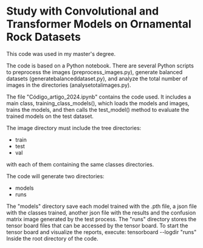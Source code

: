 # Study with Convolutional and Transformer Models on Ornamental Rock Datasets

This code was used in my master's degree.

The code is based on a Python notebook. There are several Python scripts to preprocess the images (preprocess_images.py), generate balanced datasets (generatebalanceddataset.py), and analyze the total number of images in the directories (analysetotalimages.py).

The file "Código_artigo_2024.ipynb" contains the code used. It includes a main class, training_class_models(), which loads the models and images, trains the models, and then calls the test_model() method to evaluate the trained models on the test dataset.

The image directory must include the tree directories:
  - train
  - test
  - val

with each of them containing the same classes directories.

The code will generate two directories:
 - models
 - runs

The "models" directory save each model trained with the .pth file, a json file with the classes trained, another json file with the results and the confusion matrix image generated by the test process.
The "runs" directory stores the tensor board files that can be accessed by the tensor board. To start the tensor board and visualize the reports, execute:
    tensorboard --logdir "runs"
Inside the root directory of the code.
